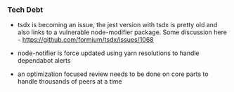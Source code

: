 ### Tech Debt

* tsdx is becoming an issue, the jest version with tsdx is pretty old and also
links to a vulnerable node-modifier package. Some discussion here - https://github.com/formium/tsdx/issues/1068
  
* node-notifier is force updated using yarn resolutions to handle dependabot alerts

* an optimization focused review needs to be done on core parts to handle thousands
of peers at a time
  